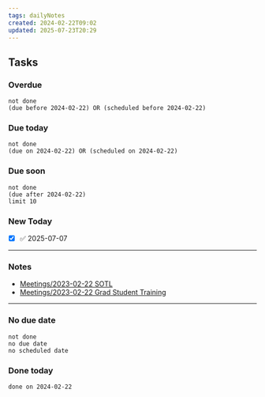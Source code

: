 ```yaml
---
tags: dailyNotes
created: 2024-02-22T09:02
updated: 2025-07-23T20:29
---
```

## Tasks
### Overdue
```tasks
not done
(due before 2024-02-22) OR (scheduled before 2024-02-22)
```

### Due today
```tasks
not done
(due on 2024-02-22) OR (scheduled on 2024-02-22)
```

### Due soon
```tasks
not done
(due after 2024-02-22)
limit 10
```

### New Today
- [x] ✅ 2025-07-07
----
### Notes
- [Meetings/2023-02-22 SOTL](../Meetings/2023-02-22%20SOTL.md)
- [Meetings/2023-02-22 Grad Student Training](../Meetings/2023-02-22%20Grad%20Student%20Training.md)
----
### No due date
```tasks
not done
no due date
no scheduled date
```

### Done today
```tasks
done on 2024-02-22
```
